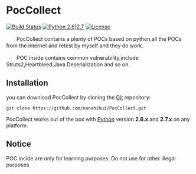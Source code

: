 # PocCollect

[![Build Status](http://nanshihui.github.io/public/status.svg)](http://nanshihui.github.io/2016/01/21/ToolForSpider%E7%AE%80%E4%BB%8B/) [![Python 2.6|2.7](http://nanshihui.github.io/public/python.svg)](https://www.python.org/) [![License](http://nanshihui.github.io/public/license.svg)](http://nanshihui.github.io/2016/01/21/ToolForSpider%E7%AE%80%E4%BB%8B/) 

　　PocCollect contains a plenty of POCs based on python,all the POCs from the internet and retest by myself and they do work.

　　POC inside contains common vulnerability,include Struts2,Heartbleed,Java Deserialization and so on.



Installation
----

you can download PocCollect by cloning the [Git](https://github.com/nanshihui/PocCollect) repository:

    git clone https://github.com/nanshihui/PocCollect.git

PocCollect works out of the box with [Python](http://www.python.org/download/) version **2.6.x** and **2.7.x** on any platform.

Notice
----
POC incide are only for learning purposes .Do not use for other illegal purposes